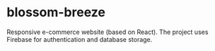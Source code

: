 # blossom-breeze
Responsive e-commerce website (based on React). The project uses Firebase for authentication and database storage.
